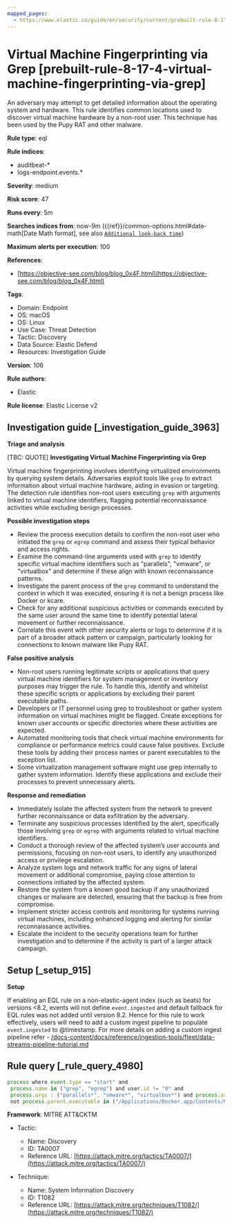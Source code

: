 ```yaml
---
mapped_pages:
  - https://www.elastic.co/guide/en/security/current/prebuilt-rule-8-17-4-virtual-machine-fingerprinting-via-grep.html
---
```


# Virtual Machine Fingerprinting via Grep [prebuilt-rule-8-17-4-virtual-machine-fingerprinting-via-grep]

An adversary may attempt to get detailed information about the operating system and hardware. This rule identifies common locations used to discover virtual machine hardware by a non-root user. This technique has been used by the Pupy RAT and other malware.

**Rule type**: eql

**Rule indices**:

* auditbeat-*
* logs-endpoint.events.*

**Severity**: medium

**Risk score**: 47

**Runs every**: 5m

**Searches indices from**: now-9m ({{ref}}/common-options.html#date-math[Date Math format], see also [`Additional look-back time`](docs-content://solutions/security/detect-and-alert/create-detection-rule.md#rule-schedule))

**Maximum alerts per execution**: 100

**References**:

* [https://objective-see.com/blog/blog_0x4F.html](https://objective-see.com/blog/blog_0x4F.html)

**Tags**:

* Domain: Endpoint
* OS: macOS
* OS: Linux
* Use Case: Threat Detection
* Tactic: Discovery
* Data Source: Elastic Defend
* Resources: Investigation Guide

**Version**: 106

**Rule authors**:

* Elastic

**Rule license**: Elastic License v2

## Investigation guide [_investigation_guide_3963]

**Triage and analysis**

[TBC: QUOTE]
**Investigating Virtual Machine Fingerprinting via Grep**

Virtual machine fingerprinting involves identifying virtualized environments by querying system details. Adversaries exploit tools like `grep` to extract information about virtual machine hardware, aiding in evasion or targeting. The detection rule identifies non-root users executing `grep` with arguments linked to virtual machine identifiers, flagging potential reconnaissance activities while excluding benign processes.

**Possible investigation steps**

* Review the process execution details to confirm the non-root user who initiated the `grep` or `egrep` command and assess their typical behavior and access rights.
* Examine the command-line arguments used with `grep` to identify specific virtual machine identifiers such as "parallels", "vmware", or "virtualbox" and determine if these align with known reconnaissance patterns.
* Investigate the parent process of the `grep` command to understand the context in which it was executed, ensuring it is not a benign process like Docker or kcare.
* Check for any additional suspicious activities or commands executed by the same user around the same time to identify potential lateral movement or further reconnaissance.
* Correlate this event with other security alerts or logs to determine if it is part of a broader attack pattern or campaign, particularly looking for connections to known malware like Pupy RAT.

**False positive analysis**

* Non-root users running legitimate scripts or applications that query virtual machine identifiers for system management or inventory purposes may trigger the rule. To handle this, identify and whitelist these specific scripts or applications by excluding their parent executable paths.
* Developers or IT personnel using grep to troubleshoot or gather system information on virtual machines might be flagged. Create exceptions for known user accounts or specific directories where these activities are expected.
* Automated monitoring tools that check virtual machine environments for compliance or performance metrics could cause false positives. Exclude these tools by adding their process names or parent executables to the exception list.
* Some virtualization management software might use grep internally to gather system information. Identify these applications and exclude their processes to prevent unnecessary alerts.

**Response and remediation**

* Immediately isolate the affected system from the network to prevent further reconnaissance or data exfiltration by the adversary.
* Terminate any suspicious processes identified by the alert, specifically those involving `grep` or `egrep` with arguments related to virtual machine identifiers.
* Conduct a thorough review of the affected system’s user accounts and permissions, focusing on non-root users, to identify any unauthorized access or privilege escalation.
* Analyze system logs and network traffic for any signs of lateral movement or additional compromise, paying close attention to connections initiated by the affected system.
* Restore the system from a known good backup if any unauthorized changes or malware are detected, ensuring that the backup is free from compromise.
* Implement stricter access controls and monitoring for systems running virtual machines, including enhanced logging and alerting for similar reconnaissance activities.
* Escalate the incident to the security operations team for further investigation and to determine if the activity is part of a larger attack campaign.


## Setup [_setup_915]

**Setup**

If enabling an EQL rule on a non-elastic-agent index (such as beats) for versions <8.2, events will not define `event.ingested` and default fallback for EQL rules was not added until version 8.2. Hence for this rule to work effectively, users will need to add a custom ingest pipeline to populate `event.ingested` to @timestamp. For more details on adding a custom ingest pipeline refer - [/docs-content/docs/reference/ingestion-tools/fleet/data-streams-pipeline-tutorial.md](docs-content://reference/ingestion-tools/fleet/data-streams-pipeline-tutorial.md)


## Rule query [_rule_query_4980]

```js
process where event.type == "start" and
 process.name in ("grep", "egrep") and user.id != "0" and
 process.args : ("parallels*", "vmware*", "virtualbox*") and process.args : "Manufacturer*" and
 not process.parent.executable in ("/Applications/Docker.app/Contents/MacOS/Docker", "/usr/libexec/kcare/virt-what")
```

**Framework**: MITRE ATT&CKTM

* Tactic:

    * Name: Discovery
    * ID: TA0007
    * Reference URL: [https://attack.mitre.org/tactics/TA0007/](https://attack.mitre.org/tactics/TA0007/)

* Technique:

    * Name: System Information Discovery
    * ID: T1082
    * Reference URL: [https://attack.mitre.org/techniques/T1082/](https://attack.mitre.org/techniques/T1082/)



